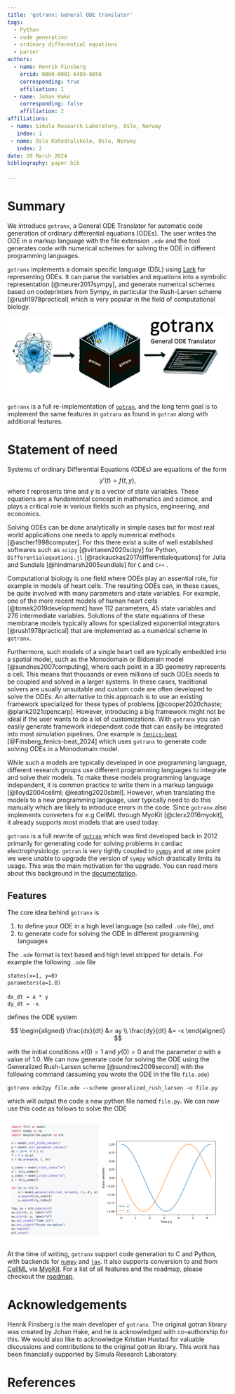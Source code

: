 ```yaml
---
title: 'gotranx: General ODE translator'
tags:
  - Python
  - code generation
  - ordinary differential equations
  - parser
authors:
  - name: Henrik Finsberg
    orcid: 0000-0001-6489-8858
    corresponding: true
    affiliation: 1
  - name: Johan Hake
    corresponding: false
    affiliation: 2
affiliations:
 - name: Simula Research Laboratory, Oslo, Norway
   index: 1
 - name: Oslo Katedralskole, Oslo, Norway
   index: 2
date: 20 March 2024
bibliography: paper.bib

---
```


# Summary

We introduce `gotranx`, a General ODE Translator for automatic code generation of ordinary differential equations (ODEs). The user writes the ODE in a markup language with the file extension `.ode` and the tool generates code with numerical schemes for solving the ODE in different programming languages.

`gotranx` implements a domain specific language (DSL) using [Lark](https://github.com/lark-parser/lark) for representing ODEs. It can parse the variables and equations into a symbolic representation [@meurer2017sympy], and generate numerical schemes based on codeprinters from Sympy, in particular the Rush-Larsen scheme [@rush1978practical] which is very popular in the field of computational biology.

![Logo of the software that illustrates that you taka a dynamical system (i.e an ODE) and uses `gotranx` (i.e a black box) to turn the ODE into computer code](../docs/_static/logo.png)


`gotranx` is a full re-implementation of [`gotran`](https://github.com/ComputationalPhysiology/gotran), and the long term goal is to implement the same features in `gotranx` as found in `gotran` along with additional features.

# Statement of need

Systems of ordinary Differential Equations (ODEs) are equations of the form
$$
y'(t) = f(t, y),
$$
where $t$ represents time and $y$ is a vector of state variables. These equations are a fundamental concept in mathematics and science, and plays a critical role in various fields such as physics, engineering, and economics.

Solving ODEs can be done analytically in simple cases but for most real world applications one needs to apply numerical methods [@ascher1998computer]. For this there exist a suite of well established softwares such as `scipy` [@virtanen2020scipy] for Python, `Differentialequations.jl` [@rackauckas2017differentialequations] for Julia and Sundials [@hindmarsh2005sundials] for `C` and `C++` .

Computational biology is one field where ODEs play an essential role, for example in models of heart cells. The resulting ODEs can, in these cases, be quite involved with many parameters and state variables. For example, one of the more recent models of human heart cells [@tomek2019development] have 112 parameters, 45 state variables and 276 intermediate variables. Solutions of the state equations of these membrane models typically allows for specialized exponential integrators [@rush1978practical] that are implemented as a numerical scheme in `gotranx`.

Furthermore, such models of a single heart cell are typically embedded into a spatial model, such as the Monodomain or Bidomain model [@sundnes2007computing], where each point in a 3D geometry represents a cell. This means that thousands or even millions of such ODEs needs to be coupled and solved in a larger systems. In these cases, traditional solvers are usually unsuitable and custom code are often developed to solve the ODEs. An alternative to this approach is to use an existing framework specialized for these types of problems [@cooper2020chaste; @plank2021opencarp]. However, introducing a big framework might not be ideal if the user wants to do a lot of customizations. With `gotranx` you can easily generate framework independent code that can easily be integrated into most simulation pipelines. One example is [`fenics-beat`](https://github.com/finsberg/fenics-beat) [@Finsberg_fenics-beat_2024] which uses `gotranx` to generate code solving ODEs in a Monodomain model.

While such a models are typically developed in one programming language, different research groups use different programming languages to integrate and solve their models. To make these models programming language independent, it is common practice to write them in a markup language [@lloyd2004cellml; @keating2020sbml]. However, when translating the models to a new programming language, user typically need to do this manually which are likely to introduce errors in the code. Since `gotranx` also implements converters for e.g CellML through MyoKit [@clerx2016myokit], it already supports most models that are used today.

`gotranx` is a full rewrite of [`gotran`](https://github.com/ComputationalPhysiology/gotran) which was first developed back in 2012 primarily for generating code for solving problems in cardiac electrophysiology. `gotran` is very tightly coupled to [`sympy`](https://www.sympy.org/en/index.html) and at one point we were unable to upgrade the version of `sympy` which drastically limits its usage. This was the main motivation for the upgrade. You can read more about this background in the [documentation](https://finsberg.github.io/gotranx/docs/history.html).

## Features
The core idea behind `gotranx` is

1. to define your ODE in a high level language (so called `.ode` file), and
2. to generate code for solving the ODE in different programming languages

The `.ode` format is text based and high level stripped for details. For example the following `.ode` file
```
states(x=1, y=0)
parameters(a=1.0)

dx_dt = a * y
dy_dt = -x
```
defines the ODE system

$$
\begin{aligned}
\frac{dx}{dt} &= ay \\
\frac{dy}{dt} &= -x
\end{aligned}
$$

with the initial conditions $x(0) = 1$ and $y(0) = 0$ and the parameter $a$ with a value of 1.0. We can now generate code for solving the ODE using the Generalized Rush-Larsen scheme [@sundnes2009second] with the following command (assuming you wrote the ODE in the file `file.ode`)
```
gotranx ode2py file.ode --scheme generalized_rush_larsen -o file.py
```
which will output the code a new python file named `file.py`. We can now use this code as follows to solve the ODE

![Example of code from loading and solving an ODE with the code generated from `gotranx`. On the right we see the solution.](ode_example.png)


At the time of writing, `gotranx` support code generation to C and Python, with backends for [`numpy`](https://numpy.org) and [`jax`](https://jax.readthedocs.io/). It also supports conversion to and from [CellML](https://www.cellml.org) via [MyoKit](https://myokit.org). For a list of all features and the roadmap, please checkout the [roadmap](https://finsberg.github.io/gotranx/docs/roadmap.html).



# Acknowledgements
Henrik Finsberg is the main developer of `gotranx`. The original gotran library was created by Johan Hake, and he is acknowledged with co-authorship for this.
We would also like to acknowledge Kristian Hustad for valuable discussions and contributions to the original gotran library. This work has been financially supported by Simula Research Laboratory.

# References
